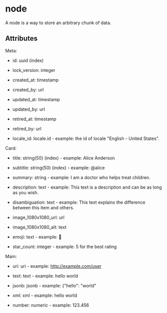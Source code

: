 # node


A node is a way to store an arbitrary chunk of data.

## Attributes

Meta:

* id: uuid (index)

* lock_version: integer

* created_at: timestamp

* created_by: url

* updated_at: timestamp

* updated_by: url

* retired_at: timestamp

* retired_by: url

* locale_id: locale.id - example: the id of locale "English - United States".

Card:

* title: string(50) (index) - example: Alice Anderson

* subtitle: string(50) (index) - example: @alice

* summary: string - example: I am a doctor who helps treat children.

* description: text - example: This text is a description and can be as long as you wish.

* disambiguation: text - example: This text explains the difference between this item and others.

* image_1080x1080_url: url

* image_1080x1080_alt: text

* emoji: text - example: 🚀

* star_count: integer - example: 5 for the best rating

Main:

* uri: uri - example: http://example.com/user

* text: text - example: hello world

* jsonb: jsonb - example: {"hello": "world"

* xml: xml - example: <?xml version="1.0"?><example>hello world</example>

* number: numeric - example: 123.456

